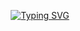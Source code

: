 <p align="center">
<a href="https://git.io/typing-svg"><img src="https://readme-typing-svg.demolab.com?font=Fira+Code&size=31&pause=1000&color=FFF&width=435&lines=Hi%F0%9F%91%8B%2C+I'm+3LI;Welcome+to+my+Github+💚" alt="Typing SVG" /></a>
  
  
 <!-- <img src=https://i.pinimg.com/originals/88/f9/03/88f9031a2b29022754494a10a63870da.gif />-->
